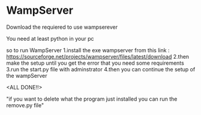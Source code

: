# WampServer
Download the requiered to use wampserever


You need at least python in your pc


so to run WampServer
1.install the exe wampserver from this link : https://sourceforge.net/projects/wampserver/files/latest/download
2.then make the setup until you get the error that you need some requirements
3.run the start.py file with adminstrator
4.then you can continue the setup of the wampServer


<ALL DONE!!>



"if you want to delete what the program just installed you can run the remove.py file"

